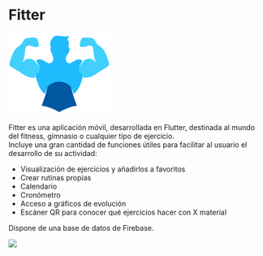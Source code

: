 # Fitter

<img src="https://raw.githubusercontent.com/Rubxnb/Fitter/master/assets/Fitter.png" width="200px"/>


Fitter es una aplicación móvil, desarrollada en Flutter, destinada al mundo del fitness, gimnasio o cualquier tipo de ejercicio.  
Incluye una gran cantidad de funciones útiles para facilitar al usuario el desarrollo de su actividad:

* Visualización de ejercicios y añadirlos a favoritos
* Crear rutinas propias
* Calendario
* Cronómetro
* Acceso a gráficos de evolución
* Escáner QR para conocer qué ejercicios hacer con X material

Dispone de una base de datos de Firebase.

<img src="https://upload.wikimedia.org/wikipedia/commons/4/44/Google-flutter-logo.svg" width="200px"/>
